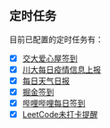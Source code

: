 ## 定时任务

目前已配置的定时任务有：

- [x] [交大爱心屋签到](aixinwu-sign)
- [x] [川大每日疫情信息上报](scu-micro-services)
- [x] [每日天气日报](weather-report)
- [x] [掘金签到](juejin-check-in)
- [x] [哔哩哔哩每日签到](bilibili-check-in)
- [x] [LeetCode未打卡提醒](leetcode)
